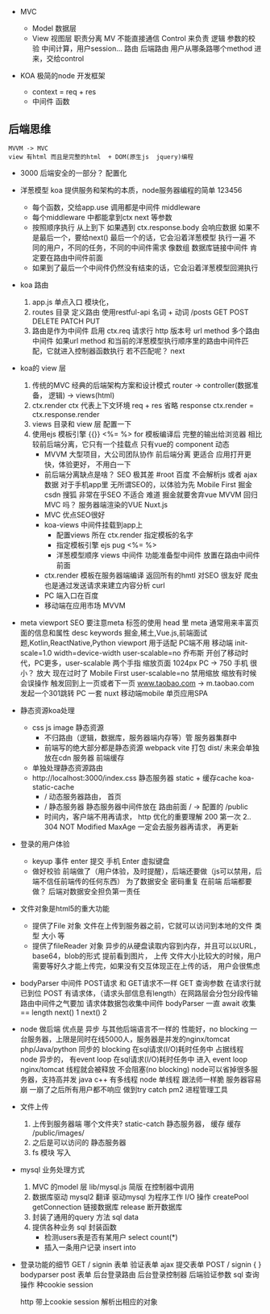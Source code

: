- MVC
    - Model  数据层
    - View   视图层
    职责分离  MV 不能直接通信
    Control 来负责 逻辑 参数的校验 中间计算，用户session...
    路由 后端路由 用户从哪条路哪个method 进来，交给control

- KOA
    极简的node 开发框架
    - context = req + res
    - 中间件
        函数 
    
## 后端思维
    MVVM -> MVC
    view 有html 而且是完整的html  + DOM(原生js  jquery)编程
- 3000
    后端安全的一部分？
    配置化

- 洋葱模型
    koa 提供服务和架构的本质，node服务器编程的简单
    123456
    - 每个函数，交给app.use 调用都是中间件 middleware
    - 每个middleware 中都能拿到ctx next 等参数
    - 按照顺序执行 从上到下 
      如果遇到 ctx.response.body 会响应数据
        如果不是最后一个，要给next()
        最后一个的话，它会沿着洋葱模型 执行一遍
        不同的用户，不同的任务，不同的中间件需求
        像数组 数据库链接中间件 肯定要在路由中间件前面
    - 如果到了最后一个中间件仍然没有结束的话，它会沿着洋葱模型回溯执行

- koa 路由
    1. app.js 单点入口 模块化，
    2. routes 目录 定义路由
        使用restful-api  名词 + 动词
        /posts  GET  POST  DELETE PATCH PUT
    3. 路由是作为中间件 启用
        ctx.req  请求行 http 版本号  url  method 
        多个路由中间件 
        如果url method 和当前的洋葱模型执行顺序里的路由中间件匹配，它就进入控制器函数执行
        若不匹配呢？ next

- koa的 view 层
    1. 传统的MVC
        经典的后端架构方案和设计模式
        router -> controller(数据准备， 逻辑) -> views(html)
    2. ctx.render
        ctx 代表上下文环境 req + res 
        省略 response
        ctx.render = ctx.response.render
    3. views 目录和 view 层
        配置一下
    4. 使用ejs 模板引擎
        {{}}
        <%= %>
        for
        模板编译后 完整的输出给浏览器
        相比较前后端分离，它只有一个挂载点
        只有vue的 component 动态
        - MVVM 大型项目，大公司团队协作
            前后端分离 更适合 应用打开更快，体验更好， 不用白一下
        - 前后端分离缺点是啥？
            SEO 极其差  #root  百度 不会解析js 或者 ajax数据
            对于手机app里 无所谓SEO的，以体验为先 Mobile First
            掘金  csdn  搜狐  非常在乎SEO 不适合
            难道 掘金就要舍弃vue MVVM 回归MVC 吗？
            服务器端渲染的VUE Nuxt.js
        - MVC 优点SEO很好
        - koa-views 中间件挂载到app上
            - 配置views 所在
                ctx.render 指定模板的名字
            - 指定模板引擎 ejs pug
                <%= %>
            - 洋葱模型顺序  views 中间件 功能准备型中间件 放置在路由中间件前面
        - ctx.render
            模板在服务器端编译 返回所有的hmtl 对SEO 很友好
                爬虫 也是通过发送请求来建立内容分析 curl 
        - PC 端入口在百度
        - 移动端在应用市场 MVVM

- meta viewport
    SEO 要注意meta 标签的使用
    head 里 meta 通常用来丰富页面的信息和属性
    desc 
    keywords  掘金,稀土,Vue.js,前端面试题,Kotlin,ReactNative,Python
    viewport 用于适配 PC端不用
    移动端 init-scale=1.0 width=device-width user-scalable=no
    乔布斯 开创了移动时代，PC更多，user-scalable 两个手指 缩放页面
    1024px  PC   -> 750 手机 很小？ 放大
    现在过时了 Mobile First user-scalable=no  禁用缩放
    缩放有时候会误操作 触发回到上一页或者下一页
    www.taobao.com -> m.taobao.com  发起一个301跳转
    PC 一套 nuxt
    移动端mobile 单页应用SPA

- 静态资源koa处理
    - css js image  静态资源
        - 不归路由（逻辑，数据库，服务器端内存等）管 服务器集群中
        - 前端写的绝大部分都是静态资源 webpack vite 打包 dist/
            未来会单独放在cdn 服务器  前端缓存
    - 单独处理静态资源路由
    - http://localhost:3000/index.css
        静态服务器 static + 缓存cache koa-static-cache
        - / 动态服务器路由， 首页
        - / 静态服务器  静态服务器中间件放在 路由前面
            / -> 配置的  /public
        - 时间内，客户端不用再请求， http 优化的重要理解
            200 第一次
            2..  304 NOT Modified
            MaxAge 一定会去服务器再请求， 再更新

- 登录的用户体验
    - keyup 事件 enter 提交  手机 Enter  虚拟键盘
    - 做好校验
        前端做了（用户体验，及时提醒），后端还要做（js可以禁用，后端不信任前端传的任何东西）  为了数据安全
        密码重复 在前端 后端都要做？ 后端对数据安全担负第一责任

- 文件对象是html5的重大功能
    - 提供了File 对象
        文件在上传到服务器之前，它就可以访问到本地的文件 类型 大小 等
    - 提供了fileReader 对象
        异步的从硬盘读取内容到内存，并且可以以URL，base64，blob的形式
        提前看到图片， 上传
        文件大小比较大的时候，用户需要等好久才能上传完，如果没有交互体现正在上传的话，
        用户会很焦虑

- bodyParser 中间件
    POST请求 和 GET请求不一样
    GET 查询参数 在请求行就已到位
    POST 有请求体，（请求头部信息有length）在网路层会分包分段传输 路由中间件之气要加 请求体数据包收集中间件
    bodyParser 一直 await 收集 == length next()
    1 next() 2

- node 做后端
    优点是 异步 与其他后端语言不一样的 性能好，no blocking
    一台服务器，上限是同时在线5000人，服务器是并发的nginx/tomcat
    php/Java/python 同步的 blocking 在sql请求(I/O)耗时任务中 占据线程
    node  异步的， 有event loop  在sql请求(I/O)耗时任务中 进入 event loop
    nginx/tomcat   线程就会被释放 不会阻塞(no blocking) 
    node可以省掉很多服务器，支持高并发
    java c++ 有多线程
    node  单线程 跟法师一样脆 服务器容易崩 一崩了之后所有用户都不响应 做到try catch
    pm2 进程管理工具

- 文件上传
    1. 上传到服务器端
        哪个文件夹?  static-catch 静态服务器， 缓存
        缓存  /public/images/
    2. 之后是可以访问的
        静态服务器
    3. fs  模块 写入
   
- mysql 业务处理方式
    1. MVC 的model 层 
        lib/mysql.js 简版
        在控制器中调用
    2. 数据库驱动  mysql2 翻译 
        驱动mysql 为程序工作 I/O 操作
        createPool
        getConnection  链接数据库
        release        断开数据库
    3. 封装了通用的query 方法 sql data
    4. 提供各种业务 sql 封装函数
        - 检测users表是否有某用户 select count(*)
        - 插入一条用户记录    insert into 
- 登录功能的细节
    GET / signin  表单
    验证表单
    ajax 提交表单  POST / signin  { }
    bodyparser post 表单
    后台登录路由
    后台登录控制器
    后端验证参数
    sql 查询操作
    种cookie  session
    
    http 带上cookie session 解析出相应的对象
    


